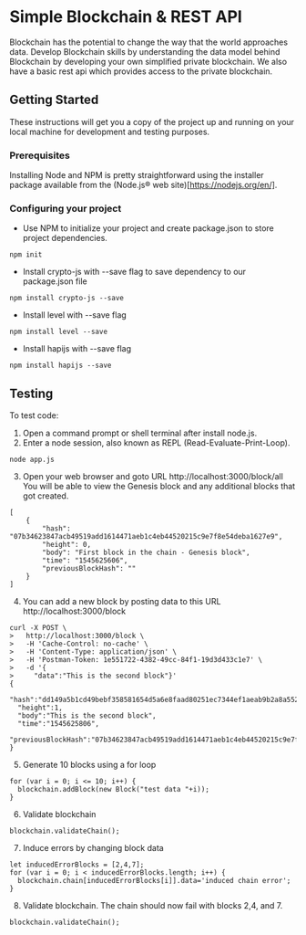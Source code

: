 # Simple Blockchain & REST API

Blockchain has the potential to change the way that the world approaches data. Develop Blockchain skills by understanding the data model behind Blockchain by developing your own simplified private blockchain.   We also have a basic rest api which provides access to the private blockchain.

## Getting Started

These instructions will get you a copy of the project up and running on your local machine for development and testing purposes.

### Prerequisites

Installing Node and NPM is pretty straightforward using the installer package available from the (Node.js® web site)[https://nodejs.org/en/].

### Configuring your project

- Use NPM to initialize your project and create package.json to store project dependencies.
```
npm init
```
- Install crypto-js with --save flag to save dependency to our package.json file
```
npm install crypto-js --save
```
- Install level with --save flag
```
npm install level --save
```
- Install hapijs with --save flag
```
npm install hapijs --save
```

## Testing

To test code:  
1. Open a command prompt or shell terminal after install node.js.
2. Enter a node session, also known as REPL (Read-Evaluate-Print-Loop).
```
node app.js
```
3. Open your web browser and goto URL http://localhost:3000/block/all You will be able to view the Genesis block and any additional blocks that got created.
```
[
    {
        "hash": "07b34623847acb49519add1614471aeb1c4eb44520215c9e7f8e54deba1627e9",
        "height": 0,
        "body": "First block in the chain - Genesis block",
        "time": "1545625606",
        "previousBlockHash": ""
    }
]
```
4. You can add a new block by posting data to this URL http://localhost:3000/block 
```
curl -X POST \
>   http://localhost:3000/block \
>   -H 'Cache-Control: no-cache' \
>   -H 'Content-Type: application/json' \
>   -H 'Postman-Token: 1e551722-4382-49cc-84f1-19d3d433c1e7' \
>   -d '{
>     "data":"This is the second block"}'
{
  "hash":"dd149a5b1cd49bebf358581654d5a6e8faad80251ec7344ef1aeab9b2a8a5528",
  "height":1,
  "body":"This is the second block",
  "time":"1545625806",
  "previousBlockHash":"07b34623847acb49519add1614471aeb1c4eb44520215c9e7f8e54deba1627e9"
}
```
5. Generate 10 blocks using a for loop
```
for (var i = 0; i <= 10; i++) {
  blockchain.addBlock(new Block("test data "+i));
}
```
6. Validate blockchain
```
blockchain.validateChain();
```
7. Induce errors by changing block data
```
let inducedErrorBlocks = [2,4,7];
for (var i = 0; i < inducedErrorBlocks.length; i++) {
  blockchain.chain[inducedErrorBlocks[i]].data='induced chain error';
}
```
8. Validate blockchain. The chain should now fail with blocks 2,4, and 7.
```
blockchain.validateChain();
```
